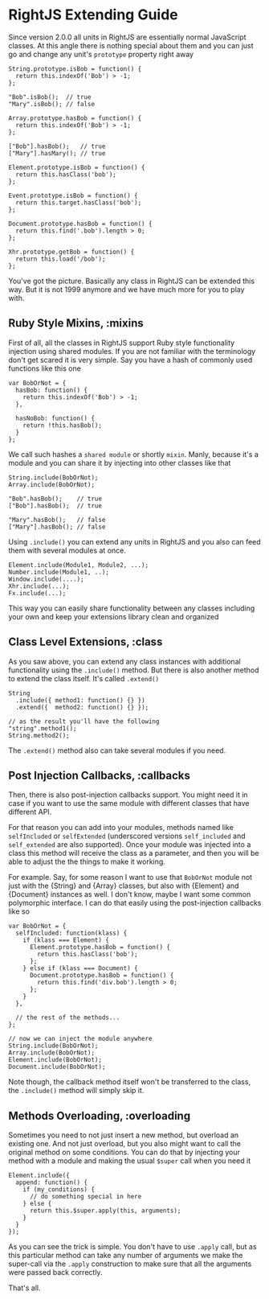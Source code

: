 # RightJS Extending Guide

Since version 2.0.0 all units in RightJS are essentially normal JavaScript
classes. At this angle there is nothing special about them and you can just
go and change any unit's `prototype` property right away

    String.prototype.isBob = function() {
      return this.indexOf('Bob') > -1;
    };

    "Bob".isBob();  // true
    "Mary".isBob(); // false

    Array.prototype.hasBob = function() {
      return this.indexOf('Bob') > -1;
    };

    ["Bob"].hasBob();   // true
    ["Mary"].hasMary(); // true

    Element.prototype.isBob = function() {
      return this.hasClass('bob');
    };

    Event.prototype.isBob = function() {
      return this.target.hasClass('bob');
    };

    Document.prototype.hasBob = function() {
      return this.find('.bob').length > 0;
    };

    Xhr.prototype.getBob = function() {
      return this.load('/bob');
    };

You've got the picture. Basically any class in RightJS can be extended this
way. But it is not 1999 anymore and we have much more for you to play with.


## Ruby Style Mixins, :mixins

First of all, all the classes in RightJS support Ruby style functionality
injection using shared modules. If you are not familiar with the terminology
don't get scared it is very simple. Say you have a hash of commonly used
functions like this one

    var BobOrNot = {
      hasBob: function() {
        return this.indexOf('Bob') > -1;
      },

      hasNoBob: function() {
        return !this.hasBob();
      }
    };

We call such hashes a `shared module` or shortly `mixin`. Manly, because it's
a module and you can share it by injecting into other classes like that

    String.include(BobOrNot);
    Array.include(BobOrNot);

    "Bob".hasBob();    // true
    ["Bob"].hasBob();  // true

    "Mary".hasBob();   // false
    ["Mary"].hasBob(); // false

Using `.include()` you can extend any units in RightJS and you also can feed
them with several modules at once.

    Element.include(Module1, Module2, ...);
    Number.include(Module1, ..);
    Window.include(....);
    Xhr.include(...);
    Fx.include(...);

This way you can easily share functionality between any classes including your
own and keep your extensions library clean and organized


## Class Level Extensions, :class

As you saw above, you can extend any class instances with additional
functionality using the `.include()` method. But there is also another method
to extend the class itself. It's called `.extend()`

    String
      .include({ method1: function() {} })
      .extend({  method2: function() {} });

    // as the result you'll have the following
    "string".method1();
    String.method2();

The `.extend()` method also can take several modules if you need.


## Post Injection Callbacks, :callbacks

Then, there is also post-injection callbacks support. You might need it in
case if you want to use the same module with different classes that have
different API.

For that reason you can add into your modules, methods named like
`selfIncluded` or `selfExtended` (underscored versions `self_included` and
`self_extended` are also supported). Once your module was injected into a
class this method will receive the class as a parameter, and then you will be
able to adjust the the things to make it working.

For example. Say, for some reason I want to use that `BobOrNot` module not
just with the {String} and {Array} classes, but also with {Element} and
{Document} instances as well. I don't know, maybe I want some common
polymorphic interface. I can do that easily using the post-injection callbacks
like so

    var BobOrNot = {
      selfIncluded: function(klass) {
        if (klass === Element) {
          Element.prototype.hasBob = function() {
            return this.hasClass('bob');
          };
        } else if (klass === Document) {
          Document.prototype.hasBob = function() {
            return this.find('div.bob').length > 0;
          };
        }
      },

      // the rest of the methods...
    };

    // now we can inject the module anywhere
    String.include(BobOrNot);
    Array.include(BobOrNot);
    Element.include(BobOrNot);
    Document.include(BobOrNot);

Note though, the callback method itself won't be transferred to the class, the
`.include()` method will simply skip it.


## Methods Overloading, :overloading

Sometimes you need to not just insert a new method, but overload an existing
one. And not just overload, but you also might want to call the original
method on some conditions. You can do that by injecting your method with a
module and making the usual `$super` call when you need it

    Element.include({
      append: function() {
        if (my_conditions) {
          // do something special in here
        } else {
          return this.$super.apply(this, arguments);
        }
      }
    });

As you can see the trick is simple. You don't have to use `.apply` call, but
as this particular method can take any number of arguments we make the
super-call via the `.apply` construction to make sure that all the arguments
were passed back correctly.


That's all.


